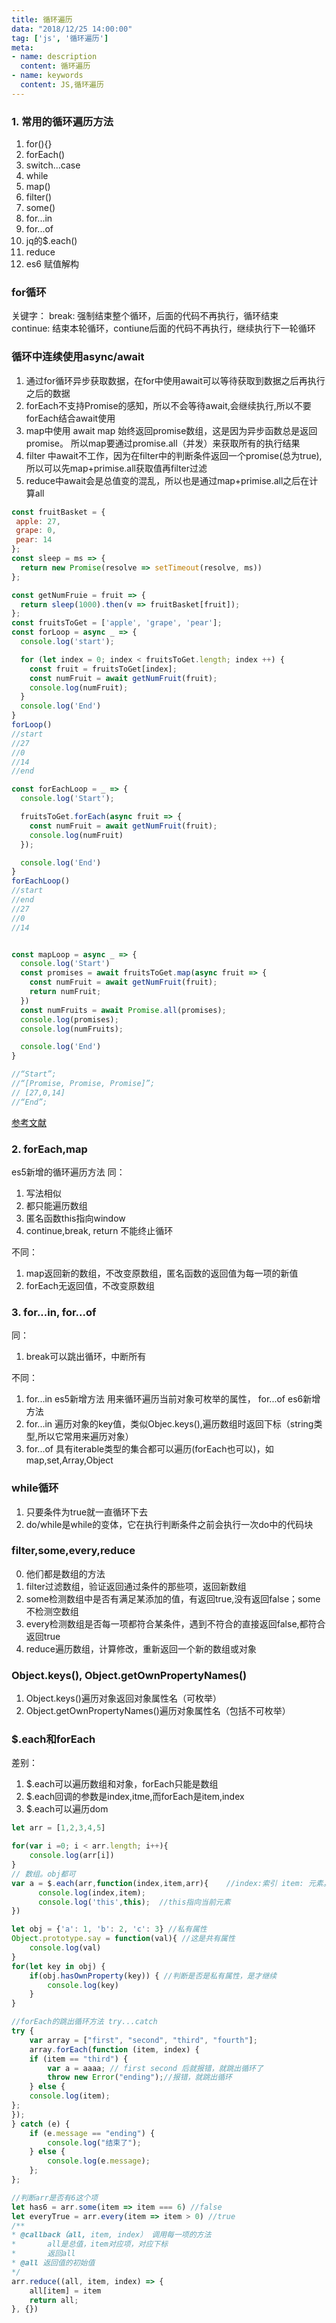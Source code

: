 ```yaml
---
title: 循环遍历
data: "2018/12/25 14:00:00"
tag: ['js', '循环遍历']
meta: 
- name: description
  content: 循环遍历
- name: keywords
  content: JS,循环遍历
---
```


### 1. 常用的循环遍历方法
1. for(){}  
2. forEach()  
3. switch...case  
4. while  
5. map()  
6. filter()  
7. some()  
8. for...in  
9. for...of  
10. jq的$.each()
11. reduce  
12. es6 赋值解构

### for循环
关键字： 
break: 强制结束整个循环，后面的代码不再执行，循环结束  
continue: 结束本轮循环，contiune后面的代码不再执行，继续执行下一轮循环  

### 循环中连续使用async/await

1. 通过for循环异步获取数据，在for中使用await可以等待获取到数据之后再执行之后的数据
2. forEach不支持Promise的感知，所以不会等待await,会继续执行,所以不要forEach结合await使用
3. map中使用 await  map 始终返回promise数组，这是因为异步函数总是返回promise。
所以map要通过promise.all（并发）来获取所有的执行结果
4. filter 中await不工作，因为在filter中的判断条件返回一个promise(总为true),所以可以先map+primise.all获取值再filter过滤
5. reduce中await会是总值变的混乱，所以也是通过map+primise.all之后在计算all

```js
const fruitBasket = {
 apple: 27,
 grape: 0,
 pear: 14
};
const sleep = ms => {
  return new Promise(resolve => setTimeout(resolve, ms))
};

const getNumFruie = fruit => {
  return sleep(1000).then(v => fruitBasket[fruit]);
};
const fruitsToGet = ['apple', 'grape', 'pear']; 
const forLoop = async _ => {
  console.log('start');

  for (let index = 0; index < fruitsToGet.length; index ++) {
    const fruit = fruitsToGet[index];
    const numFruit = await getNumFruit(fruit);
    console.log(numFruit);
  }
  console.log('End')
}
forLoop()
//start
//27
//0
//14
//end

const forEachLoop = _ => {
  console.log('Start');

  fruitsToGet.forEach(async fruit => {
    const numFruit = await getNumFruit(fruit);
    console.log(numFruit)
  });

  console.log('End')
}
forEachLoop()
//start
//end
//27
//0
//14


const mapLoop = async _ => {
  console.log('Start')
  const promises = await fruitsToGet.map(async fruit => {
    const numFruit = await getNumFruit(fruit);
    return numFruit;
  })
  const numFruits = await Promise.all(promises);
  console.log(promises);
  console.log(numFruits);

  console.log('End')
}

//“Start”;
//“[Promise, Promise, Promise]”;
// [27,0,14]
//“End”;

```
[参考文献](https://www.jianshu.com/p/5b8c695474f0)

### 2. forEach,map
es5新增的循环遍历方法
同：
1. 写法相似
2. 都只能遍历数组
3. 匿名函数this指向window
4. continue,break, return 不能终止循环

不同： 
1. map返回新的数组，不改变原数组，匿名函数的返回值为每一项的新值
2. forEach无返回值，不改变原数组

### 3. for...in, for...of
同： 
1. break可以跳出循环，中断所有

不同： 
1. for...in es5新增方法 用来循环遍历当前对象可枚举的属性， for...of es6新增方法
2. for...in 遍历对象的key值，类似Objec.keys(),遍历数组时返回下标（string类型,所以它常用来遍历对象）
3. for...of 具有iterable类型的集合都可以遍历(forEach也可以)，如map,set,Array,Object

### while循环
1. 只要条件为true就一直循环下去
2. do/while是while的变体，它在执行判断条件之前会执行一次do中的代码块

### filter,some,every,reduce
0. 他们都是数组的方法
1. filter过滤数组，验证返回通过条件的那些项，返回新数组
2. some检测数组中是否有满足某添加的值，有返回true,没有返回false；some不检测空数组
3. every检测数组是否每一项都符合某条件，遇到不符合的直接返回false,都符合返回true
4. reduce遍历数组，计算修改，重新返回一个新的数组或对象


### Object.keys(), Object.getOwnPropertyNames()
1. Object.keys()遍历对象返回对象属性名（可枚举）
2. Object.getOwnPropertyNames()遍历对象属性名（包括不可枚举）


### $.each和forEach
差别：  
1. $.each可以遍历数组和对象，forEach只能是数组
2. $.each回调的参数是index,itme,而forEach是item,index
3. $.each可以遍历dom
```js
let arr = [1,2,3,4,5]

for(var i =0; i < arr.length; i++){
    console.log(arr[i])
}
// 数组。obj都可
var a = $.each(arr,function(index,item,arr){    //index:索引 item: 元素。和forEach相反
      console.log(index,item);
      console.log('this',this);  //this指向当前元素
})

let obj = {'a': 1, 'b': 2, 'c': 3} //私有属性
Object.prototype.say = function(val){ //这是共有属性
    console.log(val)
}
for(let key in obj) {
    if(obj.hasOwnProperty(key)) { //判断是否是私有属性，是才继续
        console.log(key)
    }
}

//forEach的跳出循环方法 try...catch
try {
    var array = ["first", "second", "third", "fourth"];
    array.forEach(function (item, index) {
    if (item == "third") {
        var a = aaaa; // first second 后就报错，就跳出循环了
        throw new Error("ending");//报错，就跳出循环
    } else {
    console.log(item);
};
});
} catch (e) {
    if (e.message == "ending") {
        console.log("结束了");
    } else {
        console.log(e.message);
    };
};

//判断arr是否有6这个项
let has6 = arr.some(item => item === 6) //false
let everyTrue = arr.every(item => item > 0) //true
/**
* @callback（all, item, index） 调用每一项的方法
*       all是总值，item对应项，对应下标
*       返回all
* @all 返回值的初始值
*/
arr.reduce((all, item, index) => {
    all[item] = item
    return all;
}, {})
```
